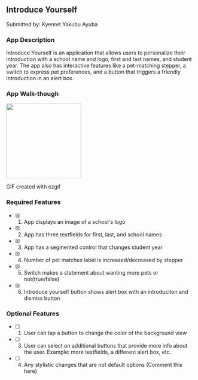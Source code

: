 ## Introduce Yourself

Submitted by: Kyenret Yakubu Ayuba

### App Description

Introduce Yourself is an application that allows users to personalize their introduction with a school name and logo, first and last names, and student year. The app also has interactive features like a pet-matching stepper, a switch to express pet preferences, and a button that triggers a friendly introduction in an alert box.

### App Walk-though


<img src="https://github.com/Kyenret/codepath-iOS102-Prework/blob/main/iOS102_PreworkVideo_kayuba.gif" width=200><br> 

GIF created with ezgif 


### Required Features

- [x] 1. App displays an image of a school's logo
- [x] 2. App has three textfields for first, last, and school names
- [x] 3. App has a segmented control that changes student year
- [x] 4. Number of pet matches label is increased/decreased by stepper
- [x] 5. Switch makes a statement about wanting more pets or not(true/false) 
- [x] 6. Introduce yourself button shows alert box with an introduciton and dismiss button

### Optional Features

- [ ] 1. User can tap a button to change the color of the background view
- [ ] 3. User can select on additional buttons that provide more info about the user. Example: more textfields, a different alert box, etc.
- [ ] 4. Any stylistic changes that are not default options (Comment this here)
